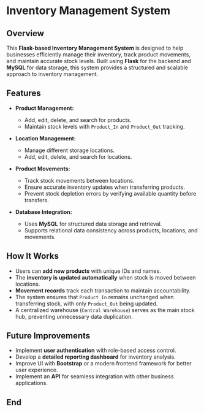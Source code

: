 # Inventory Management System

## Overview
This **Flask-based Inventory Management System** is designed to help businesses efficiently manage their inventory, track product movements, and maintain accurate stock levels. Built using **Flask** for the backend and **MySQL** for data storage, this system provides a structured and scalable approach to inventory management.

## Features
- **Product Management:**
  - Add, edit, delete, and search for products.
  - Maintain stock levels with `Product_In` and `Product_Out` tracking.

- **Location Management:**
  - Manage different storage locations.
  - Add, edit, delete, and search for locations.

- **Product Movements:**
  - Track stock movements between locations.
  - Ensure accurate inventory updates when transferring products.
  - Prevent stock depletion errors by verifying available quantity before transfers.

- **Database Integration:**
  - Uses **MySQL** for structured data storage and retrieval.
  - Supports relational data consistency across products, locations, and movements.

## How It Works
- Users can **add new products** with unique IDs and names.
- The **inventory is updated automatically** when stock is moved between locations.
- **Movement records** track each transaction to maintain accountability.
- The system ensures that `Product_In` remains unchanged when transferring stock, with only `Product_Out` being updated.
- A centralized warehouse (`Central Warehouse`) serves as the main stock hub, preventing unnecessary data duplication.

## Future Improvements
- Implement **user authentication** with role-based access control.
- Develop a **detailed reporting dashboard** for inventory analysis.
- Improve UI with **Bootstrap** or a modern frontend framework for better user experience.
- Implement an **API** for seamless integration with other business applications.

## End ##